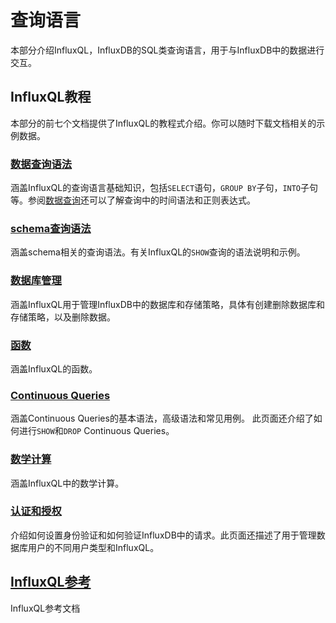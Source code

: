 # 查询语言

本部分介绍InfluxQL，InfluxDB的SQL类查询语言，用于与InfluxDB中的数据进行交互。

## InfluxQL教程
本部分的前七个文档提供了InfluxQL的教程式介绍。你可以随时下载文档相关的示例数据。

### [数据查询语法](data_exploration.md)
涵盖InfluxQL的查询语言基础知识，包括`SELECT`语句，`GROUP BY`子句，`INTO`子句等。参阅[数据查询](data_exploration.md)还可以了解查询中的时间语法和正则表达式。

### [schema查询语法](schema_exploration.md)
涵盖schema相关的查询语法。有关InfluxQL的`SHOW`查询的语法说明和示例。

### [数据库管理](database_management.md)
涵盖InfluxQL用于管理InfluxDB中的数据库和存储策略，具体有创建删除数据库和存储策略，以及删除数据。

### [函数](functions.md)
涵盖InfluxQL的函数。

### [Continuous Queries](continuous_queries.md)
涵盖Continuous Queries的基本语法，高级语法和常见用例。 此页面还介绍了如何进行`SHOW`和`DROP` Continuous Queries。

### [数学计算](math_operators.md)
涵盖InfluxQL中的数学计算。

### [认证和授权](authentication_and_authorization.md)
介绍如何设置身份验证和如何验证InfluxDB中的请求。此页面还描述了用于管理数据库用户的不同用户类型和InfluxQL。

## [InfluxQL参考](spec.md)
InfluxQL参考文档

